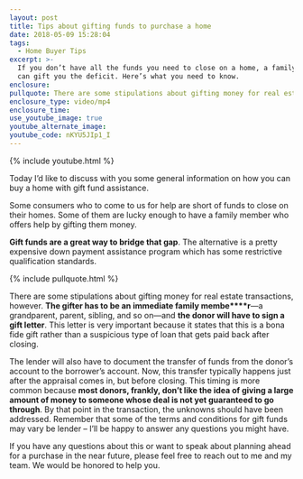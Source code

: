 ```yaml
---
layout: post
title: Tips about gifting funds to purchase a home
date: 2018-05-09 15:28:04
tags:
  - Home Buyer Tips
excerpt: >-
  If you don’t have all the funds you need to close on a home, a family member
  can gift you the deficit. Here’s what you need to know.
enclosure:
pullquote: There are some stipulations about gifting money for real estate transactions.
enclosure_type: video/mp4
enclosure_time:
use_youtube_image: true
youtube_alternate_image:
youtube_code: nKYU5JIp1_I
---
```


{% include youtube.html %}

Today I’d like to discuss with you some general information on how you can buy a home with gift fund assistance.

Some consumers who to come to us for help are short of funds to close on their homes. Some of them are lucky enough to have a family member who offers help by gifting them money.

**Gift funds are a great way to bridge that gap**. The alternative is a pretty expensive down payment assistance program which has some restrictive qualification standards.

{% include pullquote.html %}

There are some stipulations about gifting money for real estate transactions, however. **The gifter has to be an immediate family membe****r**—a grandparent, parent, sibling, and so on—and **the donor will have to sign a gift letter**. This letter is very important because it states that this is a bona fide gift rather than a suspicious type of loan that gets paid back after closing.

The lender will also have to document the transfer of funds from the donor’s account to the borrower’s account. Now, this transfer typically happens just after the appraisal comes in, but before closing. This timing is more common because **most donors, frankly, don’t like the idea of giving a large amount of money to someone whose deal is not yet guaranteed to go through**. By that point in the transaction, the unknowns should have been addressed. Remember that some of the terms and conditions for gift funds may vary be lender – I’ll be happy to answer any questions you might have.

If you have any questions about this or want to speak about planning ahead for a purchase in the near future, please feel free to reach out to me and my team. We would be honored to help you.
